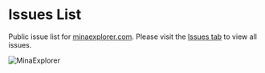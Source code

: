 # Issues List

Public issue list for [minaexplorer.com](https://minaexplorer.com). Please visit the [Issues tab](https://github.com/MinaExplorer/Issues/issues) to view all issues.

![MinaExplorer](https://imgur.com/aBP1wBB)
